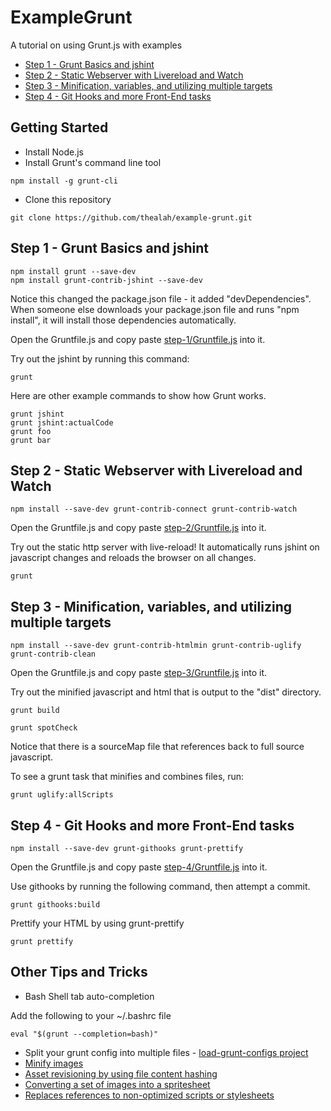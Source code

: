 # ExampleGrunt
A tutorial on using Grunt.js with examples

* [Step 1 - Grunt Basics and jshint](#Step-1)
* [Step 2 - Static Webserver with Livereload and Watch](#Step-2)
* [Step 3 - Minification, variables, and utilizing multiple targets](#Step-3)
* [Step 4 - Git Hooks and more Front-End tasks](#Step-4)

## Getting Started
* Install Node.js
* Install Grunt's command line tool
```
npm install -g grunt-cli
```

* Clone this repository
```
git clone https://github.com/thealah/example-grunt.git
```

<a name="Step-1"></a>
## Step 1 - Grunt Basics and jshint

```
npm install grunt --save-dev
npm install grunt-contrib-jshint --save-dev
```

Notice this changed the package.json file - it added "devDependencies". When someone else downloads your package.json file and runs "npm install", it will install those dependencies automatically.

Open the Gruntfile.js and copy paste [step-1/Gruntfile.js](step-1/Gruntfile.js) into it.

Try out the jshint by running this command:

```
grunt
```

Here are other example commands to show how Grunt works.
```
grunt jshint
grunt jshint:actualCode
grunt foo
grunt bar
```

<a name="Step-2"></a>
## Step 2 - Static Webserver with Livereload and Watch

```
npm install --save-dev grunt-contrib-connect grunt-contrib-watch
```

Open the Gruntfile.js and copy paste [step-2/Gruntfile.js](step-2/Gruntfile.js) into it.

Try out the static http server with live-reload! It automatically runs jshint on javascript changes and reloads the browser on all changes.

```
grunt
```

<a name="Step-3"></a>
## Step 3 - Minification, variables, and utilizing multiple targets

```
npm install --save-dev grunt-contrib-htmlmin grunt-contrib-uglify grunt-contrib-clean
```

Open the Gruntfile.js and copy paste [step-3/Gruntfile.js](step-3/Gruntfile.js) into it.

Try out the minified javascript and html that is output to the "dist" directory.

```
grunt build

grunt spotCheck
```

Notice that there is a sourceMap file that references back to full source javascript.

To see a grunt task that minifies and combines files, run:

```
grunt uglify:allScripts
```

<a name="Step-4"></a>
## Step 4 - Git Hooks and more Front-End tasks

```
npm install --save-dev grunt-githooks grunt-prettify
```

Open the Gruntfile.js and copy paste [step-4/Gruntfile.js](step-4/Gruntfile.js) into it.

Use githooks by running the following command, then attempt a commit.

```
grunt githooks:build
```

Prettify your HTML by using grunt-prettify
```
grunt prettify
```


## Other Tips and Tricks

* Bash Shell tab auto-completion

Add the following to your ~/.bashrc file
```
eval "$(grunt --completion=bash)"
```

* Split your grunt config into multiple files - [load-grunt-configs project](https://github.com/creynders/load-grunt-configs)
* [Minify images](https://github.com/gruntjs/grunt-contrib-imagemin)
* [Asset revisioning by using file content hashing](https://github.com/yeoman/grunt-filerev)
* [Converting a set of images into a spritesheet](https://github.com/Ensighten/grunt-spritesmith)
* [Replaces references to non-optimized scripts or stylesheets](https://github.com/yeoman/grunt-usemin)